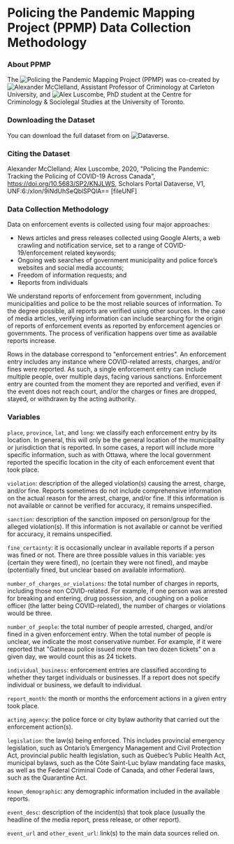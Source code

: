 # Policing the Pandemic Mapping Project (PPMP) Data Collection Methodology

### About PPMP

The ![Policing the Pandemic Mapping Project](www.policingthepandemic.ca) (PPMP) was co-created by ![Alexander McClelland](https://twitter.com/alexmcclelland), Assistant Professor of Criminology at Carleton University, and ![Alex Luscombe](https://twitter.com/alexlusco), PhD student at the Centre for Criminology & Sociolegal Studies at the University of Toronto.

### Downloading the Dataset

You can download the full dataset from on ![Dataverse](https://doi.org/10.5683/SP2/KNJLWS).

### Citing the Dataset

Alexander McClelland; Alex Luscombe, 2020, "Policing the Pandemic: Tracking the Policing of COVID-19 Across Canada", https://doi.org/10.5683/SP2/KNJLWS, Scholars Portal Dataverse, V1, UNF:6:/xIon/9iNdUhSeQblSPQlA== [fileUNF] 

### Data Collection Methodology
Data on enforcement events is collected using four major approaches: 

- News articles and press releases collected using Google Alerts, a web crawling and notification
service, set to a range of COVID-19/enforcement related keywords; 
- Ongoing web searches of government municipality and police force’s websites and social media accounts;
- Freedom of information requests; and
- Reports from individuals

We understand reports of enforcement from government, including municipalities and police to be the most reliable sources of information. To the degree possible, all reports are verified using other sources. In the case of media articles, verifying information can include searching for the origin of reports of enforcement events as reported by enforcement agencies or governments. The process of verification happens over time as available reports increase.

Rows in the database correspond to "enforcement entries". An enforcement entry includes any instance where COVID-related arrests, charges, and/or fines were reported. As such, a single enforcement entry can include multiple people, over multiple days, facing various sanctions. Enforcement entry are counted from the moment they are reported and verified, even if the event does not reach court, and/or the charges or fines are dropped, stayed, or withdrawn by the acting authority.

### Variables
```place```, ```province```, ```lat```, and ```long```: we classify each enforcement entry by its location. In general, this will only be the general location of the municipality or jurisdiction that is reported. In some cases, a report will include more specific information, such as with Ottawa, where the local government reported the specific location in the city of each enforcement event that took place. 

```violation```: description of the alleged violation(s) causing the arrest, charge, and/or fine. Reports sometimes do not include comprehensive information on the actual reason for the arrest, charge, and/or fine. If this information is not available or cannot be verified for accuracy, it remains unspecified. 

```sanction```: description of the sanction imposed on person/group for the alleged violation(s). If this information is not available or cannot be verified for accuracy, it remains unspecified. 

```fine_certainty```: it is occasionally unclear in available reports if a person was fined or not. There are three possible values in this variable: yes (certain they were fined), no (certain they were not fined), and maybe (potentially fined, but unclear based on available information).

```number_of_charges_or_violations```: the total number of charges in reports, including those non COVID-related. For example, if one person was arrested for breaking and entering, drug possession, and coughing on a police officer (the latter being COVID-related), the number of charges or violations would be three. 

```number_of_people```: the total number of people arrested, charged, and/or fined in a given enforcement entry. When the total number of people is unclear, we indicate the most conservative number. For example, if it were reported that "Gatineau police issued more than two dozen tickets" on a given day, we would count this as 24 tickets. 

```individual_business```: enforcement entries are classified according to whether they target individuals or businesses. If a report does not specify individual or business, we default to individual. 

```report_month```: the month or months the enforcement actions in a given entry took place.

```acting_agency```: the police force or city bylaw authority that carried out the enforcement action(s). 

```legislation```: the law(s) being enforced. This includes provincial emergency legislation, such as Ontario’s Emergency Management and Civil Protection Act, provincial public health legislation, such as Québec’s Public Health Act, municipal bylaws, such as the Côte Saint-Luc bylaw mandating face masks, as well as the Federal Criminal Code of Canada, and other Federal laws, such as the Quarantine Act. 

```known_demographic```: any demographic information included in the available reports.

```event_desc```: description of the incident(s) that took place (usually the headline of the media report, press release, or other report).

```event_url``` and ```other_event_url```: link(s) to the main data sources relied on.
